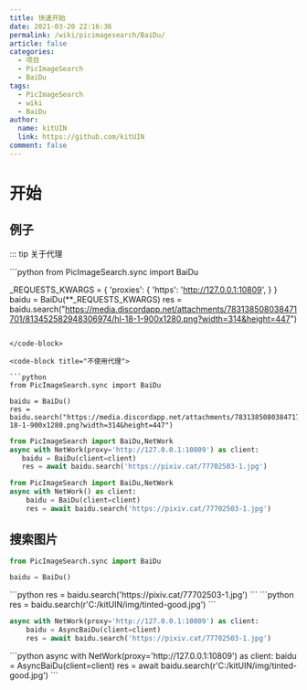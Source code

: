 ```yaml
---
title: 快速开始
date: 2021-03-20 22:16:36
permalink: /wiki/picimagesearch/BaiDu/
article: false
categories:
  - 项目
  - PicImageSearch
  - BaiDu
tags:
  - PicImageSearch
  - wiki
  - BaiDu
author: 
  name: kitUIN
  link: https://github.com/kitUIN
comment: false
---
```

# 开始

## 例子
::: tip 关于代理
<code-group>

  <code-block title="使用代理" active>
   ```python
   from PicImageSearch.sync import BaiDu

   _REQUESTS_KWARGS = {
        'proxies': {
            'https': 'http://127.0.0.1:10809',
        }
   }
   baidu = BaiDu(**_REQUESTS_KWARGS)
   res = baidu.search("https://media.discordapp.net/attachments/783138508038471701/813452582948306974/hl-18-1-900x1280.png?width=314&height=447")
   ```

  </code-block>

  <code-block title="不使用代理">

  ```python
  from PicImageSearch.sync import BaiDu

  baidu = BaiDu()
  res = baidu.search("https://media.discordapp.net/attachments/783138508038471701/813452582948306974/hl-18-1-900x1280.png?width=314&height=447")
  ```
  </code-block>
  <code-block title="使用代理(异步)">

   ```python
   from PicImageSearch import BaiDu,NetWork
   async with NetWork(proxy='http://127.0.0.1:10809') as client:
      baidu = BaiDu(client=client)
      res = await baidu.search('https://pixiv.cat/77702503-1.jpg')
   ```

  </code-block>

  <code-block title="不使用代理(异步)">

  ```python
  from PicImageSearch import BaiDu,NetWork
  async with NetWork() as client:
      baidu = BaiDu(client=client)
      res = await baidu.search('https://pixiv.cat/77702503-1.jpg')
  ```
  </code-block>
</code-group>


## 搜索图片
```python
from PicImageSearch.sync import BaiDu

baidu = BaiDu()

```
<code-group>
  <code-block title="网络图片" active>
  ```python
  res = baidu.search('https://pixiv.cat/77702503-1.jpg')
  ```
  </code-block>

  <code-block title="本地图片">
  ```python
  res = baidu.search(r'C:/kitUIN/img/tinted-good.jpg')
  ```
  </code-block>
  <code-block title="网络图片(异步)">

  ```python
  async with NetWork(proxy='http://127.0.0.1:10809') as client:
      baidu = AsyncBaiDu(client=client)
      res = await baidu.search('https://pixiv.cat/77702503-1.jpg')
  ```
  </code-block>

  <code-block title="本地图片(异步)">
  ```python
  async with NetWork(proxy='http://127.0.0.1:10809') as client:
      baidu = AsyncBaiDu(client=client)
      res = await baidu.search(r'C:/kitUIN/img/tinted-good.jpg')
  ```
  </code-block>
</code-group>



